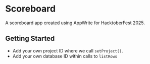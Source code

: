 # Scoreboard

A scoreboard app created using AppWrite for HacktoberFest 2025.

## Getting Started

- Add your own project ID where we call `setProject()`.
- Add your own database ID within calls to `listRows`

